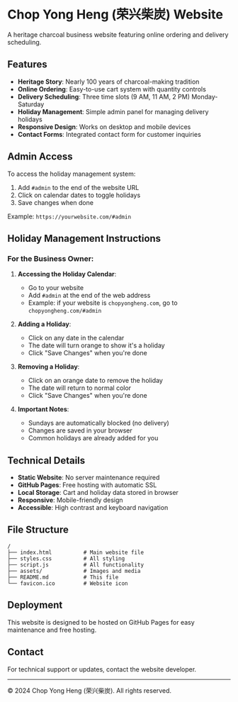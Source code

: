 # Chop Yong Heng (荣兴柴炭) Website

A heritage charcoal business website featuring online ordering and delivery scheduling.

## Features

- **Heritage Story**: Nearly 100 years of charcoal-making tradition
- **Online Ordering**: Easy-to-use cart system with quantity controls
- **Delivery Scheduling**: Three time slots (9 AM, 11 AM, 2 PM) Monday-Saturday
- **Holiday Management**: Simple admin panel for managing delivery holidays
- **Responsive Design**: Works on desktop and mobile devices
- **Contact Forms**: Integrated contact form for customer inquiries

## Admin Access

To access the holiday management system:
1. Add `#admin` to the end of the website URL
2. Click on calendar dates to toggle holidays
3. Save changes when done

Example: `https://yourwebsite.com/#admin`

## Holiday Management Instructions

### For the Business Owner:

1. **Accessing the Holiday Calendar**:
   - Go to your website
   - Add `#admin` at the end of the web address
   - Example: if your website is `chopyongheng.com`, go to `chopyongheng.com/#admin`

2. **Adding a Holiday**:
   - Click on any date in the calendar
   - The date will turn orange to show it's a holiday
   - Click "Save Changes" when you're done

3. **Removing a Holiday**:
   - Click on an orange date to remove the holiday
   - The date will return to normal color
   - Click "Save Changes" when you're done

4. **Important Notes**:
   - Sundays are automatically blocked (no delivery)
   - Changes are saved in your browser
   - Common holidays are already added for you

## Technical Details

- **Static Website**: No server maintenance required
- **GitHub Pages**: Free hosting with automatic SSL
- **Local Storage**: Cart and holiday data stored in browser
- **Responsive**: Mobile-friendly design
- **Accessible**: High contrast and keyboard navigation

## File Structure

```
/
├── index.html          # Main website file
├── styles.css          # All styling
├── script.js           # All functionality
├── assets/             # Images and media
├── README.md           # This file
└── favicon.ico         # Website icon
```

## Deployment

This website is designed to be hosted on GitHub Pages for easy maintenance and free hosting.

## Contact

For technical support or updates, contact the website developer.

---

© 2024 Chop Yong Heng (荣兴柴炭). All rights reserved.

